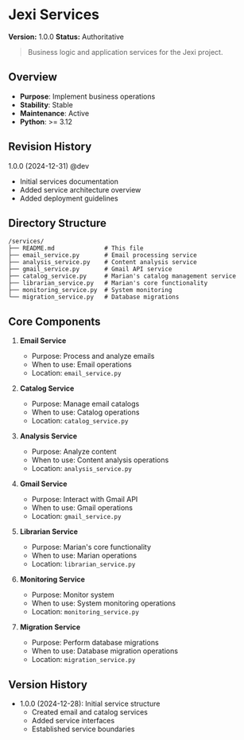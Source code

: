 # Jexi Services

**Version:** 1.0.0
**Status:** Authoritative

> Business logic and application services for the Jexi project.

## Overview
- **Purpose**: Implement business operations
- **Stability**: Stable
- **Maintenance**: Active
- **Python**: >= 3.12

## Revision History
1.0.0 (2024-12-31) @dev
- Initial services documentation
- Added service architecture overview
- Added deployment guidelines

## Directory Structure
```
/services/
├── README.md              # This file
├── email_service.py       # Email processing service
├── analysis_service.py    # Content analysis service
├── gmail_service.py       # Gmail API service
├── catalog_service.py     # Marian's catalog management service
├── librarian_service.py   # Marian's core functionality
├── monitoring_service.py  # System monitoring
└── migration_service.py   # Database migrations
```

## Core Components
1. **Email Service**
   - Purpose: Process and analyze emails
   - When to use: Email operations
   - Location: `email_service.py`

2. **Catalog Service**
   - Purpose: Manage email catalogs
   - When to use: Catalog operations
   - Location: `catalog_service.py`

3. **Analysis Service**
   - Purpose: Analyze content
   - When to use: Content analysis operations
   - Location: `analysis_service.py`

4. **Gmail Service**
   - Purpose: Interact with Gmail API
   - When to use: Gmail operations
   - Location: `gmail_service.py`

5. **Librarian Service**
   - Purpose: Marian's core functionality
   - When to use: Marian operations
   - Location: `librarian_service.py`

6. **Monitoring Service**
   - Purpose: Monitor system
   - When to use: System monitoring operations
   - Location: `monitoring_service.py`

7. **Migration Service**
   - Purpose: Perform database migrations
   - When to use: Database migration operations
   - Location: `migration_service.py`

## Version History
- 1.0.0 (2024-12-28): Initial service structure
  - Created email and catalog services
  - Added service interfaces
  - Established service boundaries
